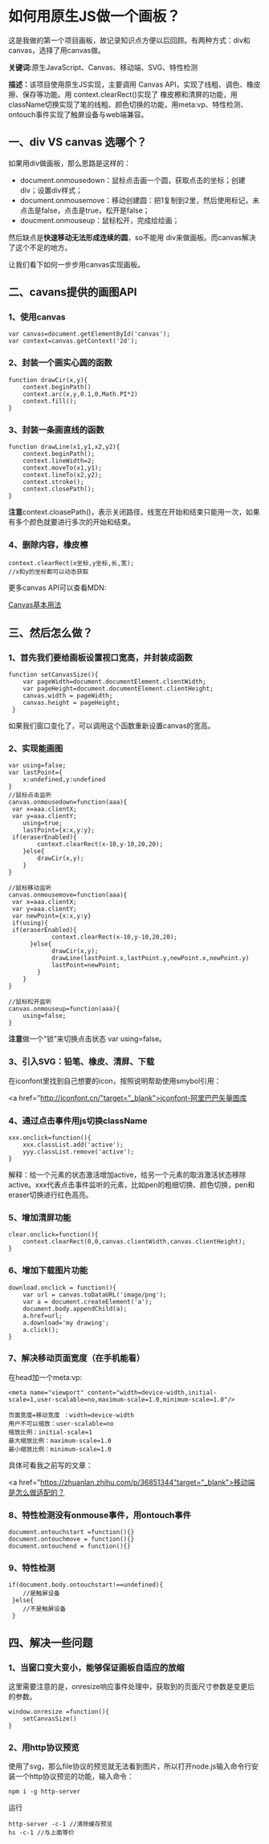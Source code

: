 <h1>如何用原生JS做一个画板？</h1>

<p>这是我做的第一个项目画板，故记录知识点方便以后回顾。有两种方式：div和canvas，选择了用canvas做。</p>

<p><strong>关键词:</strong>原生JavaScript、Canvas、移动端、SVG、特性检测</p>

<p><strong>描述：</strong>该项目使用原生JS实现，主要调用 Canvas API，实现了线粗、调色、橡皮擦、保存等功能。用 context.clearRect()实现了 橡皮檫和清屏的功能，用 className切换实现了笔的线粗、颜色切换的功能，用meta:vp、特性检测、ontouch事件实现了触屏设备与web端兼容。</p>

<h2>一、div VS canvas 选哪个？</h2>

<p>如果用div做画板，那么思路是这样的：</p>

<ul>
    <li>document.onmousedown：鼠标点击画一个圆，获取点击的坐标；创建div；设置div样式；</li>
    <li>document.onmousemove：移动创建圆：把1复制到2里，然后使用标记，未点击是false，点击是true，松开是false；</li>
    <li>doucment.onmouseup：鼠标松开，完成绘绘画；</li>
</ul>

<p>然后缺点是<strong>快速移动无法形成连续的圆</strong>，so不能用 div来做画板。而canvas解决了这个不足的地方。</p>

<p>让我们看下如何一步步用canvas实现画板。</p>

<h2>二、cavans提供的画图API</h2>

<h3>1、使用canvas</h3>

```
var canvas=document.getElementById('canvas');
var context=canvas.getContext('2d');
```

<h3>2、封装一个画实心圆的函数</h3>

```
function drawCir(x,y){
    context.beginPath()
    context.arc(x,y,0.1,0,Math.PI*2)
    context.fill();
}
```

<h3>3、封装一条画直线的函数</h3>

```
function drawLine(x1,y1,x2,y2){
    context.beginPath();
    context.lineWidth=2;
    context.moveTo(x1,y1);
    context.lineTo(x2,y2);
    context.stroke();
    context.closePath();  
}
```

<p><strong>注意</strong>context.cloasePath()，表示关闭路径，线宽在开始和结束只能用一次，如果有多个颜色就要进行多次的开始和结束。</p>

<h3>4、删除内容，橡皮檫</h3>

```
context.clearRect(x坐标,y坐标,长,宽);
//x和y的坐标都可以动态获取
```

<p>更多canvas API可以查看MDN:</p>
<a href="https://developer.mozilla.org/zh-CN/docs/Web/API/Canvas_API/Tutorial/Basic_usage"target="_blank">Canvas基本用法</a>

<h2>三、然后怎么做？</h2>

<h3>1、首先我们要给画板设置视口宽高，并封装成函数</h3>

```
function setCanvasSize(){
    var pageWidth=document.documentElement.clientWidth;
    var pageHeight=document.documentElement.clientHeight;
    canvas.width = pageWidth;
    canvas.height = pageHeight;
 }
```

<p>如果我们窗口变化了，可以调用这个函数重新设置canvas的宽高。</p>

<h3>2、实现能画图</h3>

```
var using=false;
var lastPoint={
    x:undefined,y:undefined
}
//鼠标点击监听
canvas.onmousedown=function(aaa){
 var x=aaa.clientX;
 var y=aaa.clientY;
    using=true;
    lastPoint={x:x,y:y};
 if(eraserEnabled){
        context.clearRect(x-10,y-10,20,20);
    }else{
        drawCir(x,y);
    }
}

//鼠标移动监听
canvas.onmousemove=function(aaa){
 var x=aaa.clientX;
 var y=aaa.clientY;
 var newPoint={x:x,y:y}
 if(using){
 if(eraserEnabled){
            context.clearRect(x-10,y-10,20,20);
      }else{
            drawCir(x,y);
            drawLine(lastPoint.x,lastPoint.y,newPoint.x,newPoint.y)
            lastPoint=newPoint;      
        }
    }
}       

//鼠标松开监听
canvas.onmouseup=function(aaa){
    using=false;
}
```

<p><strong>注意</strong>做一个“锁”来切换点击状态 var using=false。</p>

<h3>3、引入SVG：铅笔、橡皮、清屏、下载</h3>

<p>在iconfont里找到自己想要的icon，按照说明帮助使用smybol引用：</p>

<a href="http://iconfont.cn/"target="_blank">iconfont-阿里巴巴矢量图库</a>

<h3>4、通过点击事件用js切换className</h3>

```
xxx.onclick=function(){
    xxx.classList.add('active');
    yyy.classList.remove('active');
}
```
<p>解释：给一个元素的状态激活增加active，给另一个元素的取消激活状态移除active。xxx代表点击事件监听的元素，比如pen的粗细切换、颜色切换，pen和eraser切换进行红色高亮。</p>

<h3>5、增加清屏功能</h3>

```
clear.onclick=function(){
    context.clearRect(0,0,canvas.clientWidth,canvas.clientHeight);
}
```

<h3>6、增加下载图片功能</h3>

```
download.onclick = function(){
    var url = canvas.toDataURL('image/png');
    var a = document.createElement('a');
    document.body.appendChild(a);
    a.href=url;
    a.download='my drawing';
    a.click();
}
```

<h3>7、解决移动页面宽度（在手机能看）</h3>

<p>在head加一个meta:vp:</p>

```
<meta name="viewport" content="width=device-width,initial-scale=1,user-scalable=no,maximum-scale=1.0,minimum-scale=1.0"/>

页面宽度=移动宽度 ：width=device-width
用户不可以缩放：user-scalable=no
缩放比例：initial-scale=1
最大缩放比例：maximum-scale=1.0
最小缩放比例：minimum-scale=1.0
```

<p>具体可看我之前写的文章：</p>

<a href="https://zhuanlan.zhihu.com/p/36851344"target="_blank">移动端是怎么做适配的？</a>

<h3>8、特性检测没有onmouse事件，用ontouch事件</h3>

```
document.ontouchstart =function(){}
document.ontouchmove = function(){}
document.ontouchend = function(){}
```

<h3>9、特性检测</h3>

```
if(document.body.ontouchstart!==undefined){
    //是触屏设备
 }else{
    //不是触屏设备
 }
 ```

 <h2>四、解决一些问题</h2>

 <h3>1、当窗口变大变小，能够保证画板自适应的放缩</h3>

<p>这里需要注意的是，onresize响应事件处理中，获取到的页面尺寸参数是变更后的参数。</p>

```
window.onresize =function(){
    setCanvasSize()
}
```

<h3>2、用http协议预览</h3>

<p>使用了svg，那么file协议的预览就无法看到图片，所以打开node.js输入命令行安装一个http协议预览的功能，输入命令：</p>

```
npm i -g http-server
```

<p>运行</p>

```
http-server -c-1 //清除缓存预览
hs -c-1 //与上面等价
```

